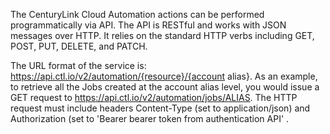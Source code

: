 The CenturyLink Cloud Automation actions can be performed programmatically via API. The API is RESTful and works with JSON messages over HTTP. It relies on the standard HTTP verbs including GET, POST, PUT, DELETE, and PATCH.

The URL format of the service is: https://api.ctl.io/v2/automation/{resource}/{account alias}. As an example, to retrieve all the Jobs created at the account alias level, you would issue a GET request to https://api.ctl.io/v2/automation/jobs/ALIAS. The HTTP request must include headers Content-Type (set to application/json) and Authorization (set to 'Bearer bearer token from authentication API' .

